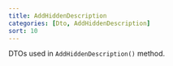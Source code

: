 ```yaml
---
title: AddHiddenDescription
categories: [Dto, AddHiddenDescription]
sort: 10
---
```


DTOs used in `AddHiddenDescription()` method.